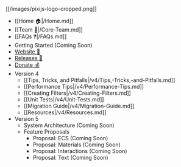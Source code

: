 [[/images/pixijs-logo-cropped.png]]

- [[Home :house:|/Home.md]]
- [[Team :flags:|/Core-Team.md]]
- [[FAQs :question:|/FAQs.md]]
- Getting Started (Coming Soon)
- [Website :rocket:](http://www.pixijs.com/)
- [Releases :floppy_disk:](https://github.com/pixijs/pixi.js/releases)
- [Donate :moneybag:](https://www.patreon.com/user?u=2384552)
- Version 4
    * [[Tips, Tricks, and Pitfalls|/v4/Tips,-Tricks,-and-Pitfalls.md]]
    * [[Performance Tips|/v4/Performance-Tips.md]]
    * [[Creating Filters|/v4/Creating-Filters.md]]
    * [[Unit Tests|/v4/Unit-Tests.md]]
    * [[Migration Guide|/v4/Migration-Guide.md]]
    * [[Resources|/v4/Resources.md]]
- Version 5
    * System Architecture (Coming Soon)
    * Feature Proposals
        - Proposal: ECS (Coming Soon)
        - Proposal: Materials (Coming Soon)
        - Proposal: Interactions (Coming Soon)
        - Proposal: Text (Coming Soon)
